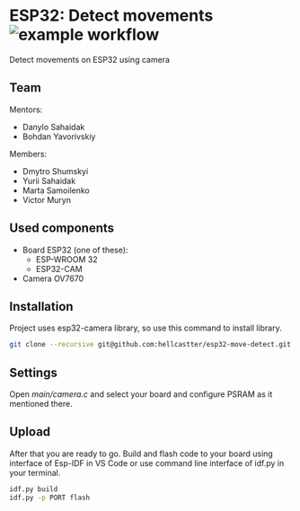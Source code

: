 # ESP32: Detect movements ![example workflow](https://github.com/hellcastter/esp32-move-detect/actions/workflows/ci.yaml/badge.svg)
Detect movements on ESP32 using camera

## Team
Mentors:
- Danylo Sahaidak
- Bohdan Yavorivskiy

Members:
- Dmytro Shumskyi
- Yurii Sahaidak
- Marta Samoilenko
- Victor Muryn

## Used components
- Board ESP32 (one of these):
  - ESP-WROOM 32
  - ESP32-CAM
- Camera OV7670

## Installation
Project uses esp32-camera library, so use this command to install library.
```bash
git clone --recursive git@github.com:hellcastter/esp32-move-detect.git
```

## Settings
Open <i>main/camera.c</i> and select your board and configure PSRAM as it mentioned there.

## Upload
After that you are ready to go. Build and flash code to your board using interface of Esp-IDF in VS Code 
or use command line interface of idf.py in your terminal.
```bash
idf.py build
idf.py -p PORT flash
```
